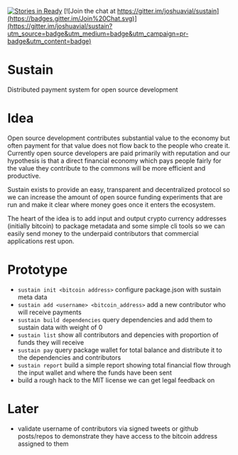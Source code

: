 [![Stories in Ready](https://badge.waffle.io/joshuavial/sustain.png?label=ready&title=Ready)](http://waffle.io/joshuavial/sustain) [![Join the chat at https://gitter.im/joshuavial/sustain](https://badges.gitter.im/Join%20Chat.svg)](https://gitter.im/joshuavial/sustain?utm_source=badge&utm_medium=badge&utm_campaign=pr-badge&utm_content=badge)

# Sustain

Distributed payment system for open source development

# Idea
Open source development contributes substantial value to the economy but often payment for that value does not flow back to the people who create it. Currently open source developers are paid primarily with reputation and our hypothesis is that a direct financial economy which pays people fairly for the value they contribute to the commons will be more efficient and productive.

Sustain exists to provide an easy, transparent and decentralized protocol so we can increase the amount of open source funding experiments that are run and make it clear where money goes once it enters the ecosystem.

The heart of the idea is to add input and output crypto currency addresses (initially bitcoin) to package metadata and some simple cli tools so we can easily send money to the underpaid contributors that commercial applications rest upon.

# Prototype

* `sustain init <bitcoin address>` configure package.json with sustain meta data
* `sustain add <username> <bitcoin_address>` add a new contributor who will receive payments
* `sustain build dependencies` query dependencies and add them to sustain data with weight of 0
* `sustain list` show all contributors and depencies with proportion of funds they will receive
* `sustain pay` query package wallet for total balance and distribute it to the dependencies and contributors
* `sustain report` build a simple report showing total financial flow through the input wallet and where the funds have been sent
* build a rough hack to the MIT license we can get legal feedback on

# Later

* validate username of contributors via signed tweets or github posts/repos to demonstrate they have access to the bitcoin address assigned to them

